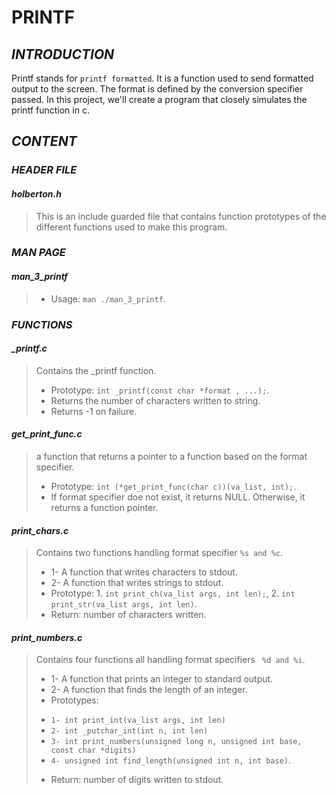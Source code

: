 # **PRINTF**

## *INTRODUCTION*

Printf stands for ``` printf formatted ```. It is a function used to send formatted output to the screen. The format is defined by the conversion specifier passed.
In this project, we'll create a program that closely simulates the printf function in c.

## *CONTENT*

### *HEADER FILE*

#### *holberton.h*
> This is an include guarded file that contains function prototypes of the different functions used to make this program.

### *MAN PAGE*

#### *man_3_printf*
> - Usage: ``` man ./man_3_printf ```.

### *FUNCTIONS*

#### *_printf.c*
> Contains the _printf function.
> - Prototype: ``` int _printf(const char *format , ...); ```.
> - Returns the number of characters written to string.
> - Returns -1 on failure.

#### *get_print_func.c*
> a function that returns a pointer to a function based on the format specifier.
> - Prototype: ``` int (*get_print_func(char c))(va_list, int); ```.
> - If format specifier doe not exist, it returns NULL. Otherwise, it returns a function pointer.

#### *print_chars.c*
> Contains two functions handling format specifier ``` %s and %c ```.
> - 1- A function that writes characters to stdout.
> - 2- A function that writes strings to stdout.
> - Prototype: 1. ``` int print_ch(va_list args, int len); ```, 2. ``` int print_str(va_list args, int len) ```.
> - Return: number of characters written.

#### *print_numbers.c*
> Contains four functions all handling format specifiers ``` %d and %i```.
> - 1- A function that prints an integer to standard output.
> - 2- A function that finds the length of an integer.
> - Prototypes: 
> * ``` 1- int print_int(va_list args, int len) ```
> * ``` 2- int _putchar_int(int n, int len) ```
> * ``` 3- int print_numbers(unsigned long n, unsigned int base, const char *digits) ```
> * ``` 4- unsigned int find_length(unsigned int n, int base) ```.
> - Return: number of digits written to stdout.

